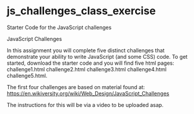 # js_challenges_class_exercise
Starter Code for the JavaScript challenges

JavaScript Challenges
 
In this assignment you will complete five distinct challenges that demonstrate your ability to write JavaScript (and some CSS) code.   To get started, download the starter code and you will find five html pages: 
challenge1.html
challenge2.html
challenge3.html
challenge4.html
challenge5.html.  

The first four challenges are based on material found at: https://en.wikiversity.org/wiki/Web_Design/JavaScript_Challenges 

The instructions for this will be via a video to be uploaded asap.
